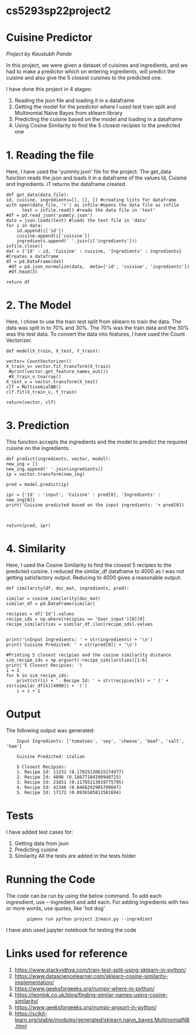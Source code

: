 # cs5293sp22project2
# Cuisine Predictor
*Project by Kaustubh Pande*

In this project, we were given a dataset of cuisines and ingredients, and we had to make a predictor which on entering ingredients, will predict the cuisine and also give the 5 closest cuisines to the predicted one. 

I have done this project in 4 stages:
1. Reading the json file and loading it in a dataframe
2. Getting the model for the predictor where I used test train split and Multinomial Naive Bayes from sklearn library
3. Predicting the cuisine based on the model and loading in a dataframe
4. Using Cosine Similarity to find the 5 closest recipies to the predicted one

# 1. Reading the file
Here, I have used the 'yummly.json' file for the project. The get_data function reads the json and loads it in a dataframe of the values Id, Cuisine and Ingredients. iT returns the dataframe created.

    def get_data(data_file):
    id, cuisine, ingredients=[], [], [] #creating lists for dataframe
    with open(data_file, 'r') as infile:#opens the data file as infile
          text = infile.read() #reads the data file in 'text'
    #df = pd.read_json('yummly.json')
    data = json.loads(text) #loads the text file in 'data'
    for i in data:
        id.append(i['id'])
        cuisine.append(i['cuisine'])
        ingredients.append(' '.join(i['ingredients']))
    infile.close()
    dat = {'Id' : id, 'Cuisine' : cuisine, 'Ingredients' : ingredients} #Creates a dataframe 
    df = pd.DataFrame(dat)
     #df = pd.json_normalize(data,  meta=['id', 'cuisine', 'ingredients'])
     #df.head(3)

    return df
    
# 2. The Model
Here, I chose to use the train test split from sklearn to train the data. The data was split in to 70% and 30%. The 70% was the train data and the 30% was the test data. To convert the data into features, I have used the Count Vectorizer.

    def model(X_train, X_test, Y_train):
  
    vector= CountVectorizer()
    X_train_v= vector.fit_transform(X_train)
     #print(vector.get_feature_names_out())
     #X_train_v.toarray()
    X_test_v = vector.transform(X_test)
    clf = MultinomialNB()
    clf.fit(X_train_v, Y_train)
    
    return(vector, clf)
    
# 3. Prediction
This function accepts the ingredients and the model to predict the required cuisine on the ingredients.

    def predict(ingredients, vector, model):
    new_ing = []
    new_ing.append(' '.join(ingredients))
    ip = vector.transform(new_ing)
    
    pred = model.predict(ip)
    
    ipr = {'Id' : 'input', 'Cuisine' : pred[0], 'Ingredients' : new_ing[0]}
    print('Cuisine predicted based on the input ingredients: '+ pred[0])
    

    
    return(pred, ipr)
    
# 4. Similarity
Here, I used the Cosine Similarity to find the closest 5 recipies to the predicted cuisine. I reduced the similar_df dataframe to 4000 as I was not getting satisfactory output. Reducing to 4000 gives a reasonable output.

    def similarity(df, doc_mat, ingredients, pred):

    similar = cosine_similarity(doc_mat)
    similar_df = pd.DataFrame(similar)
    
    recipies = df['Id'].values
    recipe_ids = np.where(recipies == 'User_input')[0][0]
    recipe_similarities = similar_df.iloc[recipe_ids].values
    

    print('\nInput Ingredients: ' + str(ingredients) + '\n')
    print('Cuisine Predicted: ' + str(pred[0]) + '\n')

    #Printing 5 closest recipies and the cosine similarity distance
    sim_recipe_ids = np.argsort(-recipe_similarities)[1:6]
    print('5 Closest Recipies: ')
    i = 1
    for k in sim_recipe_ids:
        print(str(i) + '. Recipe Id: ' + str(recipies[k]) + ' (' + str(similar_df[k][4000]) + ')')
        i = i + 1
        
 # Output 
 The following output was generated:
      
        Input Ingredients: ['tomatoes', 'soy', 'cheese', 'beef', 'salt', 'ham']

        Cuisine Predicted: italian

        5 Closest Recipies: 
        1. Recipe Id: 11231 (0.17025130615174977)
        2. Recipe Id: 4896 (0.18677184190940715)
        3. Recipe Id: 21651 (0.11785113019775795)
        4. Recipe Id: 41346 (0.0468292905790847)
        5. Recipe Id: 17172 (0.0936585811581694)

# Tests
I have added test cases for:
1. Getting data from json
2. Predicting cuisine
3. Similarity
All the tests are added in the tests folder

# Running the Code
The code can be run by using the below command. To add each ingresdient, use --ingredient and add each. For adding ingredients with two or more words, use quotes, like 'hot dog'

            pipenv run python project 2/main.py --ingredient  
 I have also used jupyter notebook for testing the code
       
 # Links used for reference
 1. https://www.stackvidhya.com/train-test-split-using-sklearn-in-python/
 2. https://www.datasciencelearner.com/sklearn-cosine-similarity-implementation/
 3. https://www.geeksforgeeks.org/numpy-where-in-python/
 4. https://leonlok.co.uk/blog/finding-similar-names-using-cosine-similarity/
 5. https://www.geeksforgeeks.org/numpy-argsort-in-python/
 6. https://scikit-learn.org/stable/modules/generated/sklearn.naive_bayes.MultinomialNB.html

